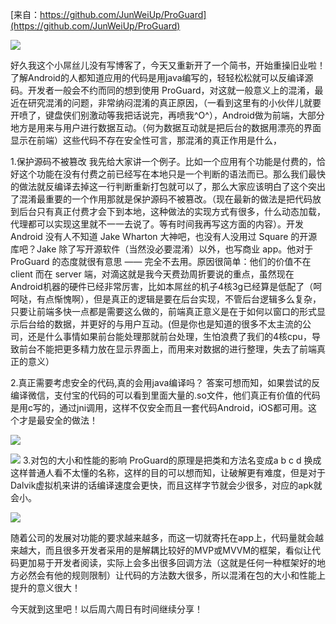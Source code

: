 [来自：https://github.com/JunWeiUp/ProGuard](https://github.com/JunWeiUp/ProGuard)

![](http://upload-images.jianshu.io/upload_images/1507947-8b096dcfa5f384ff.png?imageMogr2/auto-orient/strip%7CimageView2/2/w/1080/q/100)

好久我这个小屌丝儿没有写博客了，今天又重新开了一个简书，开始重操旧业啦！了解Android的人都知道应用的代码是用java编写的，轻轻松松就可以反编译源码。开发者一般会不约而同的想到使用 ProGuard，对这就一般意义上的混淆，最近在研究混淆的问题，非常纳闷混淆的真正原因，（一看到这里有的小伙伴儿就要开喷了，键盘侠们别激动等我把话说完，再喷我^O^），Android做为前端，大部分地方是用来与用户进行数据互动。（何为数据互动就是把后台的数据用漂亮的界面显示在前端）这些代码不存在安全性可言，那混淆的真正作用是什么，

1.保护源码不被篡改
我先给大家讲一个例子。比如一个应用有个功能是付费的，恰好这个功能在没有付费之前已经写在本地只是一个判断的语法而已。那么我们最快的做法就反编译去掉这一行判断重新打包就可以了，那么大家应该明白了这个突出了混淆最重要的一个作用那就是保护源码不被篡改。（现在最新的做法是把代码放到后台只有真正付费才会下到本地，这种做法的实现方式有很多，什么动态加载，代理都可以实现这里就不一一去说了。等有时间我再写这方面的内容）。开发 Android 没有人不知道 Jake Wharton 大神吧，也没有人没用过 Square 的开源库吧？Jake 除了写开源软件（当然没必要混淆）以外，也写商业 app。他对于 ProGuard 的态度就很有意思 —— 完全不去用。原因很简单：他们的价值不在 client 而在 server 端，对滴这就是我今天费劲周折要说的重点，虽然现在Android机器的硬件已经非常厉害，比如本屌丝的机子4核3g已经算是低配了（呵呵哒，有点惭愧啊），但是真正的逻辑是要在后台实现，不管后台逻辑多么复杂，只要让前端多快一点都是需要这么做的，前端真正意义是在于如何以窗口的形式显示后台给的数据，并更好的与用户互动﻿﻿。(但是你也是知道的很多不太主流的公司，还是什么事情如果前台能处理那就前台处理，生怕浪费了我们的4核cpu，导致前台不能把更多精力放在显示界面上，而用来对数据的进行整理，失去了前端真正的意义）

2.真正需要考虑安全的代码,真的会用java编译吗？﻿
答案可想而知，如果尝试的反编译微信，支付宝的代码的可以看到里面大量的.so文件，他们真正有价值的代码是用c写的，通过jni调用，这样不仅安全而且一套代码Android，iOS都可用。这个才是最安全的做法！


![](http://upload-images.jianshu.io/upload_images/1507947-b2833dfd5a9e5bef.png?imageMogr2/auto-orient/strip%7CimageView2/2/w/1080/q/100)



![](http://upload-images.jianshu.io/upload_images/1507947-4d59dd484cb9b56d.png?imageMogr2/auto-orient/strip%7CimageView2/2/w/1080/q/100)
3.对包的大小和性能的影响
ProGuard的原理是把类和方法名变成a b c d 换成这样普通人看不太懂的名称，这样的目的可以想而知，让破解更有难度，但是对于Dalvik虚拟机来讲的话编译速度会更快，而且这样字节就会少很多，对应的apk就会小。
﻿

![](http://upload-images.jianshu.io/upload_images/1507947-84700cedcc761c76.png?imageMogr2/auto-orient/strip%7CimageView2/2/w/1080/q/100)

随着公司的发展对功能的要求越来越多，而这一切就寄托在app上，代码量就会越来越大，而且很多开发者采用的是解耦比较好的MVP或MVVM的框架，看似让代码更加易于开发者阅读，实际上会多出很多回调方法（这就是任何一种框架好的地方必然会有他的规则限制）让代码的方法数大很多，所以混淆在包的大小和性能上提升的意义很大！

今天就到这里吧！以后周六周日有时间继续分享！